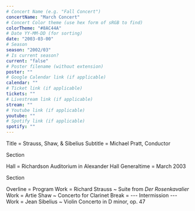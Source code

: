 ```yaml
---
# Concert Name (e.g. "Fall Concert")
concertName: "March Concert"
# Concert Color theme (use hex form of sRGB to find)
colorTheme: "#8AC44A"
# Date YY-MM-DD (for sorting)
date: "2003-03-00"
# Season
season: "2002/03"
# Is current season?
current: "false"
# Poster filename (without extension)
poster: ""
# Google Calendar link (if applicable)
calendar: ""
# Ticket link (if applicable)
tickets: ""
# Livestream link (if applicable)
stream: ""
# Youtube link (if applicable)
youtube: ""
# Spotify link (if applicable)
spotify: ""
---
```

Title = Strauss, Shaw, & Sibelius
Subtitle = Michael Pratt, Conductor

Section

Hall = Richardson Auditorium in Alexander Hall
Generaltime = March 2003

Section

Overline = Program
Work = Richard Strauss ~ Suite from *Der Rosenkavalier*
Work = Artie Shaw ~ Concerto for Clarinet
Break = --- Intermission ---
Work = Jean Sibelius ~ Violin Concerto in D minor, op. 47
